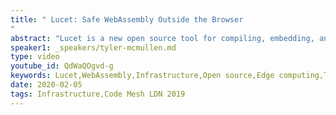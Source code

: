 ```yaml
---
title: " Lucet: Safe WebAssembly Outside the Browser
"
abstract: "Lucet is a new open source tool for compiling, embedding, and running WebAssembly outside the browser. It's made specifically for running untrusted code in a high concurrency and multi-tenant environment. In other words, it's made for taking the serverless model to the edge and beyond. Join Fastly CTO Tyler McMullen in a discussion on how Lucet was built, how it works, and the novel serverless models it's made to enable."
speaker1: _speakers/tyler-mcmullen.md
type: video
youtube_id: QdWaQOgvd-g
keywords: Lucet,WebAssembly,Infrastructure,Open source,Edge computing,Tyler McMullen,Code Mesh LDN,Fastly
date: 2020-02-05
tags: Infrastructure,Code Mesh LDN 2019
---
```


